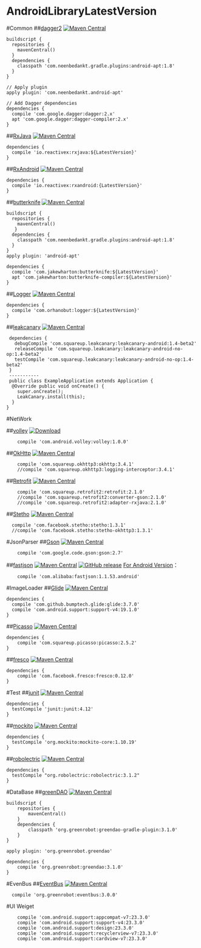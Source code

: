 # AndroidLibraryLatestVersion
#Common
##[dagger2](https://github.com/google/dagger) [![Maven Central](https://maven-badges.herokuapp.com/maven-central/com.google.dagger/dagger/badge.svg)](https://maven-badges.herokuapp.com/maven-central/cz.jirutka.rsql/rsql-parser)

```
buildscript {
  repositories {
    mavenCentral()
  }
  dependencies {
    classpath 'com.neenbedankt.gradle.plugins:android-apt:1.8'
  }
}

// Apply plugin
apply plugin: 'com.neenbedankt.android-apt'

// Add Dagger dependencies
dependencies {
  compile 'com.google.dagger:dagger:2.x'
  apt 'com.google.dagger:dagger-compiler:2.x'
}
```
##[RxJava](https://github.com/ReactiveX/RxJava) [![Maven Central](https://maven-badges.herokuapp.com/maven-central/io.reactivex/rxjava/badge.svg)](https://maven-badges.herokuapp.com/maven-central/cz.jirutka.rsql/rsql-parser)
```
dependencies {
  compile 'io.reactivex:rxjava:${LatestVersion}'
}
```
##[RxAndroid](https://github.com/ReactiveX/RxAndroid) [![Maven Central](https://maven-badges.herokuapp.com/maven-central/io.reactivex/rxandroid/badge.svg)](https://maven-badges.herokuapp.com/maven-central/cz.jirutka.rsql/rsql-parser)
```
dependencies {
  compile 'io.reactivex:rxandroid:{LatestVersion}'
}
```
##[butterknife](https://github.com/JakeWharton/butterknife) [![Maven Central](https://maven-badges.herokuapp.com/maven-central/com.jakewharton/butterknife/badge.svg)](https://maven-badges.herokuapp.com/maven-central/cz.jirutka.rsql/rsql-parser)

```
buildscript {
  repositories {
    mavenCentral()
   }
  dependencies {
    classpath 'com.neenbedankt.gradle.plugins:android-apt:1.8'
  }
}
apply plugin: 'android-apt'

dependencies {
  compile 'com.jakewharton:butterknife:${LatestVersion}'
  apt 'com.jakewharton:butterknife-compiler:${LatestVersion}'
}
```
##[Logger](https://github.com/orhanobut/logger) [![Maven Central](https://maven-badges.herokuapp.com/maven-central/com.orhanobut/logger/badge.svg)](https://maven-badges.herokuapp.com/maven-central/cz.jirutka.rsql/rsql-parser)
```
dependencies {
  compile 'com.orhanobut:logger:${LatestVersion}'
}
```
##[leakcanary](https://github.com/square/leakcanary) [![Maven Central](https://maven-badges.herokuapp.com/maven-central/com.squareup.leakcanary/leakcanary-android/badge.svg)](https://maven-badges.herokuapp.com/maven-central/cz.jirutka.rsql/rsql-parser)
```
 dependencies {
   debugCompile 'com.squareup.leakcanary:leakcanary-android:1.4-beta2'
   releaseCompile 'com.squareup.leakcanary:leakcanary-android-no-op:1.4-beta2'
   testCompile 'com.squareup.leakcanary:leakcanary-android-no-op:1.4-beta2'
 }
 -----------
 public class ExampleApplication extends Application {
  @Override public void onCreate() {
    super.onCreate();
    LeakCanary.install(this);
  }
}
```

#NetWork

##[volley](https://bintray.com/android/android-utils/com.android.volley.volley) [![Download](https://api.bintray.com/packages/android/android-utils/com.android.volley.volley/images/download.svg) ](https://bintray.com/android/android-utils/com.android.volley.volley/_latestVersion)
```
    compile 'com.android.volley:volley:1.0.0'
```

##[OkHttp](https://github.com/square/okhttp) [![Maven Central](https://maven-badges.herokuapp.com/maven-central/com.squareup.okhttp3/okhttp/badge.svg)](https://maven-badges.herokuapp.com/maven-central/cz.jirutka.rsql/rsql-parser)
```
    compile 'com.squareup.okhttp3:okhttp:3.4.1'
    //compile 'com.squareup.okhttp3:logging-interceptor:3.4.1'
```

##[Retrofit](https://github.com/square/retrofit) [![Maven Central](https://maven-badges.herokuapp.com/maven-central/com.squareup.retrofit2/retrofit/badge.svg)](https://maven-badges.herokuapp.com/maven-central/cz.jirutka.rsql/rsql-parser)
```
    compile 'com.squareup.retrofit2:retrofit:2.1.0'
    //compile 'com.squareup.retrofit2:converter-gson:2.1.0'
    //compile 'com.squareup.retrofit2:adapter-rxjava:2.1.0'
```

##[Stetho](https://github.com/facebook/stetho) [![Maven Central](https://maven-badges.herokuapp.com/maven-central/com.facebook.stetho/stetho/badge.svg)](https://maven-badges.herokuapp.com/maven-central/cz.jirutka.rsql/rsql-parser)
```
  compile 'com.facebook.stetho:stetho:1.3.1'
  //compile 'com.facebook.stetho:stetho-okhttp3:1.3.1'
```

#JsonParser
##[Gson](https://github.com/google/gson) [![Maven Central](https://maven-badges.herokuapp.com/maven-central/com.google.code.gson/gson/badge.svg)](https://maven-badges.herokuapp.com/maven-central/cz.jirutka.rsql/rsql-parser)
```
    compile 'com.google.code.gson:gson:2.7'
```

##[fastjson](https://github.com/alibaba/fastjson) [![Maven Central](https://maven-badges.herokuapp.com/maven-central/com.alibaba/fastjson/badge.svg)](https://maven-badges.herokuapp.com/maven-central/cz.jirutka.rsql/rsql-parser) [![GitHub release](https://img.shields.io/github/release/alibaba/fastjson.svg)](https://github.com/alibaba/fastjson/releases)
[For Android Version](http://search.maven.org/#search%7Cgav%7C1%7Cg%3A%22com.alibaba%22%20AND%20a%3A%22fastjson%22)：
```
    compile 'com.alibaba:fastjson:1.1.53.android'
```

#ImageLoader
##[Glide](https://github.com/bumptech/glide) [![Maven Central](https://maven-badges.herokuapp.com/maven-central/com.github.bumptech.glide/glide/badge.svg)](https://maven-badges.herokuapp.com/maven-central/cz.jirutka.rsql/rsql-parser)
```
dependencies {
  compile 'com.github.bumptech.glide:glide:3.7.0'
  compile 'com.android.support:support-v4:19.1.0'
}
```
##[Picasso](https://github.com/square/picasso) [![Maven Central](https://maven-badges.herokuapp.com/maven-central/com.squareup.picasso/picasso/badge.svg)](https://maven-badges.herokuapp.com/maven-central/cz.jirutka.rsql/rsql-parser)
```
dependencies {
    compile 'com.squareup.picasso:picasso:2.5.2'
}
```
##[fresco](https://github.com/facebook/fresco) [![Maven Central](https://maven-badges.herokuapp.com/maven-central/com.facebook.fresco/fresco/badge.svg)](https://maven-badges.herokuapp.com/maven-central/cz.jirutka.rsql/rsql-parser)
```
dependencies {
    compile 'com.facebook.fresco:fresco:0.12.0'
}
```

#Test
##[junit](https://github.com/junit-team/junit4) [![Maven Central](https://maven-badges.herokuapp.com/maven-central/junit/junit/badge.svg)](https://maven-badges.herokuapp.com/maven-central/cz.jirutka.rsql/rsql-parser)
```
dependencies {
  testCompile 'junit:junit:4.12'
}
```
##[mockito](https://github.com/mockito/mockito) [![Maven Central](https://maven-badges.herokuapp.com/maven-central/org.mockito/mockito-core/badge.svg)](https://maven-badges.herokuapp.com/maven-central/cz.jirutka.rsql/rsql-parser)
```
dependencies {
  testCompile 'org.mockito:mockito-core:1.10.19'
}
```
##[robolectric](https://github.com/robolectric/robolectric/) [![Maven Central](https://maven-badges.herokuapp.com/maven-central/org.robolectric/robolectric/badge.svg)](https://maven-badges.herokuapp.com/maven-central/cz.jirutka.rsql/rsql-parser)
```
dependencies {
  testCompile "org.robolectric:robolectric:3.1.2"
}
```

#DataBase
##[greenDAO](https://github.com/greenrobot/greenDAO) [![Maven Central](https://maven-badges.herokuapp.com/maven-central/org.greenrobot/greendao/badge.svg)](https://maven-badges.herokuapp.com/maven-central/cz.jirutka.rsql/rsql-parser)
```
buildscript {
    repositories {
        mavenCentral()
    }
    dependencies {
        classpath 'org.greenrobot:greendao-gradle-plugin:3.1.0'
    }
}

apply plugin: 'org.greenrobot.greendao'

dependencies {
    compile 'org.greenrobot:greendao:3.1.0'
}
```

#EvenBus
##[EventBus](https://github.com/greenrobot/EventBus) [![Maven Central](https://maven-badges.herokuapp.com/maven-central/org.greenrobot/eventbus/badge.svg)](https://maven-badges.herokuapp.com/maven-central/cz.jirutka.rsql/rsql-parser)
```
  compile 'org.greenrobot:eventbus:3.0.0'
```

#UI Weiget
```
    compile 'com.android.support:appcompat-v7:23.3.0'
    compile 'com.android.support:support-v4:23.3.0'
    compile 'com.android.support:design:23.3.0'
    compile 'com.android.support:recyclerview-v7:23.3.0'
    compile 'com.android.support:cardview-v7:23.3.0'
```
